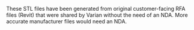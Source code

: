 These STL files have been generated from original customer-facing RFA files (Revit) that were shared by Varian without the need of an NDA.
More accurate manufacturer files would need an NDA.
